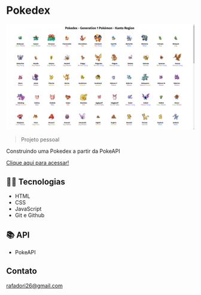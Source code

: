 # Pokedex

![preview](images/preview.png)

> Projeto pessoal

Construindo uma Pokedex a partir da PokeAPI

[Clique aqui para acessar!](https://rafadori.github.io/pokedex-kanto/)

## 👨‍💻 Tecnologias

- HTML
- CSS
- JavaScript
- Git e Github

## 📚 API

- PokeAPI

## Contato

rafadori26@gmail.com
